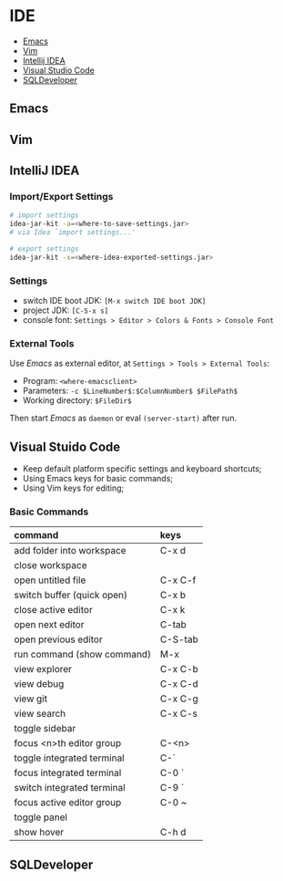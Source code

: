 # IDE


* [Emacs](#emacs)
* [Vim](#vim)
* [Intellij IDEA](#intellij-idea)
* [Visual Studio Code](#visual-studio-code)
* [SQLDeveloper](#sqldeveloper)


## Emacs


## Vim


## IntelliJ IDEA 


### Import/Export Settings

```sh
# import settings
idea-jar-kit -a=<where-to-save-settings.jar>
# via Idea `import settings...'
```

```sh
# export settings
idea-jar-kit -x=<where-idea-exported-settings.jar>
```


### Settings

* switch IDE boot JDK: ```[M-x switch IDE boot JDK]```
* project JDK: ```[C-S-x s]```
* console font: ```Settings > Editor > Colors & Fonts > Console Font```


### External Tools

Use _Emacs_ as external editor, at ```Settings > Tools > External Tools```:
* Program: ```<where-emacsclient>```
* Parameters: ```-c $LineNumber$:$ColumnNumber$ $FilePath$```
* Working directory: ```$FileDir$```

Then start _Emacs_ as ```daemon``` or eval ```(server-start)``` after run.



## Visual Stuido Code

* Keep default platform specific settings and keyboard shortcuts;
* Using Emacs keys for basic commands;
* Using Vim keys for editing;

### Basic Commands

| command                            | keys           |
|:-----------------------------------|:---------------|
| add folder into workspace          | C-x d          |
| close workspace                    |                |
| open untitled file                 | C-x C-f        |
| switch buffer (quick open)         | C-x b          |
| close active editor                | C-x k          |
| open next editor                   | C-tab          |
| open previous editor               | C-S-tab        |
| run command (show command)         | M-x            |
| view explorer                      | C-x C-b        |
| view debug                         | C-x C-d        |
| view git                           | C-x C-g        |
| view search                        | C-x C-s        | 
| toggle sidebar                     |                |
| focus \<n\>th editor group         | C-\<n\>        |
| toggle integrated terminal         | C-`            |
| focus integrated terminal          | C-0 `          |
| switch integrated terminal         | C-9 `          |
| focus active editor group          | C-0 ~          |
| toggle panel                       |                |
| show hover                         | C-h d          |



## SQLDeveloper


